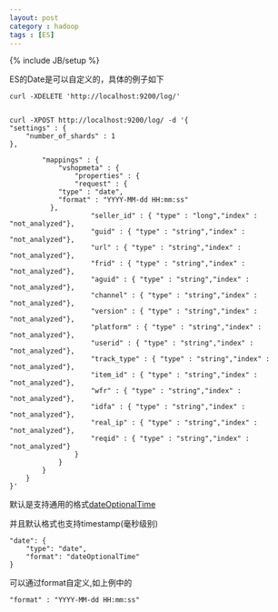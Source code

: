 ```yaml
---
layout: post
category : hadoop
tags : [ES]
---
```

{% include JB/setup %}


ES的Date是可以自定义的，具体的例子如下

    curl -XDELETE 'http://localhost:9200/log/'


    curl -XPOST http://localhost:9200/log/ -d '{
    "settings" : {
        "number_of_shards" : 1
    },

            "mappings" : {
                "vshopmeta" : {
                    "properties" : {
                    "request" : {
                "type" : "date",
                "format" : "YYYY-MM-dd HH:mm:ss"
              },
                        "seller_id" : { "type" : "long","index" : "not_analyzed"},
                        "guid" : { "type" : "string","index" : "not_analyzed"},
                        "url" : { "type" : "string","index" : "not_analyzed"},
                        "frid" : { "type" : "string","index" : "not_analyzed"},
                        "aguid" : { "type" : "string","index" : "not_analyzed"},                    
                        "channel" : { "type" : "string","index" : "not_analyzed"},
                        "version" : { "type" : "string","index" : "not_analyzed"},
                        "platform" : { "type" : "string","index" : "not_analyzed"},
                        "userid" : { "type" : "string","index" : "not_analyzed"},
                        "track_type" : { "type" : "string","index" : "not_analyzed"},
                        "item_id" : { "type" : "string","index" : "not_analyzed"},
                        "wfr" : { "type" : "string","index" : "not_analyzed"},
                        "idfa" : { "type" : "string","index" : "not_analyzed"},
                        "real_ip" : { "type" : "string","index" : "not_analyzed"},
                        "reqid" : { "type" : "string","index" : "not_analyzed"}
                    }
                }
            }
        }
    }'


默认是支持通用的格式[dateOptionalTime](https://www.elastic.co/guide/en/elasticsearch/reference/current/mapping-date-format.html 'https://www.elastic.co/guide/en/elasticsearch/reference/current/mapping-date-format.html')

并且默认格式也支持timestamp(毫秒级别)

    "date": {
        "type": "date",
        "format": "dateOptionalTime"
    }



可以通过format自定义,如上例中的 


    "format" : "YYYY-MM-dd HH:mm:ss"

